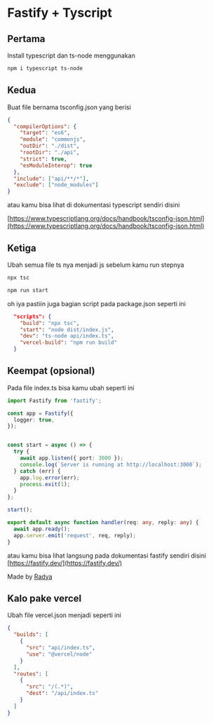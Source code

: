 # Fastify + Tyscript

## Pertama
Install typescript dan ts-node menggunakan

```bash
npm i typescript ts-node
```

## Kedua
Buat file bernama tsconfig.json yang berisi

```json
{
  "compilerOptions": {
    "target": "es6",
    "module": "commonjs",
    "outDir": "./dist",
    "rootDir": "./api",
    "strict": true,
    "esModuleInterop": true
  },
  "include": ["api/**/*"],
  "exclude": ["node_modules"]
}
```

atau kamu bisa lihat di dokumentasi typescript sendiri disini

[https://www.typescriptlang.org/docs/handbook/tsconfig-json.html](https://www.typescriptlang.org/docs/handbook/tsconfig-json.html)

## Ketiga
Ubah semua file ts nya menjadi js sebelum kamu run stepnya

```bash
npx tsc

npm run start
```

oh iya pastiin juga bagian script pada package.json seperti ini 

```json
  "scripts": {
    "build": "npx tsc",
    "start": "node dist/index.js",
    "dev": "ts-node api/index.ts",
    "vercel-build": "npm run build"
  }
```
## Keempat (opsional)
Pada file index.ts bisa kamu ubah seperti ini

```typescript
import Fastify from 'fastify';

const app = Fastify({
  logger: true,
});


const start = async () => {
  try {
    await app.listen({ port: 3000 });
    console.log(`Server is running at http://localhost:3000`);
  } catch (err) {
    app.log.error(err);
    process.exit(1);
  }
};

start();

export default async function handler(req: any, reply: any) {
  await app.ready();
  app.server.emit('request', req, reply);
}
```

atau kamu bisa lihat langsung pada dokumentasi fastify sendiri disini
[https://fastify.dev/](https://fastify.dev/)

Made by [Radya](https://radya.fun)

## Kalo pake vercel
Ubah file vercel.json menjadi seperti ini 

```json
{
  "builds": [
    {
      "src": "api/index.ts",
      "use": "@vercel/node"
    }
  ],
  "routes": [
    {
      "src": "/(.*)",
      "dest": "/api/index.ts"
    }
  ]
}
```

